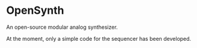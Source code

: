 # OpenSynth
An open-source modular analog synthesizer.

At the moment, only a simple code for the sequencer has been developed.
